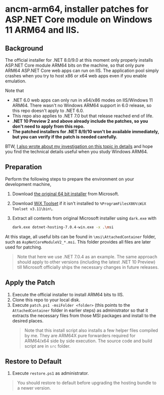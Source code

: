 # ancm-arm64, installer patches for ASP.NET Core module on Windows 11 ARM64 and IIS.

## Background
The official installer for .NET 8.0/9.0 at this moment only properly installs ASP.NET Core module ARM64 bits on the machine, so that only pure ARM64 ASP.NET Core web apps can run on IIS. The application pool simply crashes when you try to host x86 or x64 web apps even if you enable emulation.

Note that
*  .NET 6.0 web apps can only run in x64/x86 modes on IIS/Windows 11 ARM64. There wasn't no Windows ARM64 support in 6.0 release, so this repo doesn't apply to .NET 6.0.
* This repo also applies to .NET 7.0 but that release reached end of life.
* **.NET 10 Preview 2 and above already include the patches, so you don't need to apply from this repo.**
* **The patched installers for .NET 8/9/10 won't be available immediately, but you can verify if the patch is needed carefully.**

BTW, [I also wrote about my investigation on this topic in details](https://halfblood.pro/successful-and-failed-attempt-my-first-pull-request-for-asp-net-core/) and hope you find the technical details useful when you study Windows ARM64.

## Preparation

Perform the following steps to prepare the environment on your development machine,

1. Download [the original 64 bit installer](https://dotnet.microsoft.com/en-us/download/dotnet/thank-you/runtime-aspnetcore-7.0.4-windows-hosting-bundle-installer) from Microsoft.
1. Download [WiX Toolset](https://github.com/wixtoolset/wix3/releases/tag/wix3112rtm) if it isn't installed to `%ProgramFilesX86%\WiX Toolset v3.11\bin\`.
1. Extract all contents from original Microsoft installer using `dark.exe` with

   ``` bash
   dark.exe dotnet-hosting-7.0.4-win.exe -x .\msi
   ```

At this stage, all useful bits can be found in `\msi\AttachedContainer` folder, such as `AspNetCoreModuleV2_*.msi`. This folder provides all files are later used for patching.

> Note that here we use .NET 7.0.4 as an example. The same approach should apply to other versions (including the latest .NET 10 Preview) till Microsoft officially ships the necessary changes in future releases.

## Apply the Patch

1. Execute the official installer to install ARM64 bits to IIS.
1. Clone this repo to your local disk.
1. Execute `patch.ps1 -msiFolder <folder>` (this points to the `AttachedContainer` folder in earlier steps) as administrator so that it extracts the necessary files from those MSI packages and install to the desired places.
   > Note that this install script also installs a few helper files compiled by me. They are ARM64X pure forwarders required for ARM64/x64 side by side execution. The source code and build script are in `src` folder.

## Restore to Default

1. Execute `restore.ps1` as administrator.

> You should restore to default before upgrading the hosting bundle to a newer version.
